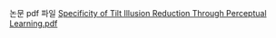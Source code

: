 논문 pdf 파일
[Specificity of Tilt Illusion Reduction Through Perceptual Learning.pdf](https://github.com/user-attachments/files/21406307/Specificity.of.Tilt.Illusion.Reduction.Through.Perceptual.Learning.pdf)
